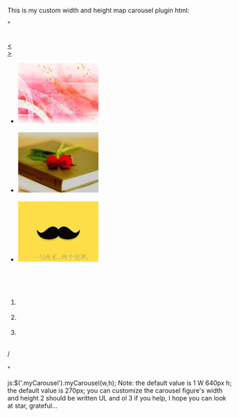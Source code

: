 This is my custom width and height map carousel plugin
html:

"<div class="myCarousel">\
		<a href="javascript:;" class="prev">&lt;</a>\
		<a href="javascript:;" class="next">&gt;</a>\
		<ul class="myCarousel_content">
			<li class="on"><a href="#"><img src="img/1.jpg" /></a></li>\
			<li><a href="#"><img src="img/2.jpg" /></a></li>\
			<li><a href="#"><img src="img/3.jpg" /></a></li>\
		</ul>\
		<ol class="myCarousel_num">\
			<li class="on"><a href="javascript:;"></a></li>\
			<li><a href="javascript:;"></a></li>\
			<li><a href="javascript:;"></a></li>\
		</ol>/
	</div>\
	"

js:$('.myCarousel').myCarousel(w,h);
Note: the default value is 1 W 640px h; the default value is 270px; you can customize the carousel figure's width and height
2 should be written UL and ol
3 if you help, I hope you can look at star, grateful...	
